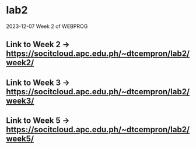 # lab2
2023-12-07 Week 2 of WEBPROG

## Link to Week 2 -> https://socitcloud.apc.edu.ph/~dtcempron/lab2/week2/
## Link to Week 3 -> https://socitcloud.apc.edu.ph/~dtcempron/lab2/week3/
## Link to Week 5 -> https://socitcloud.apc.edu.ph/~dtcempron/lab2/week5/
